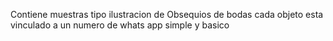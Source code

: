 Contiene muestras tipo ilustracion de Obsequios de bodas
cada objeto esta vinculado a un numero de whats app 
simple y basico 
